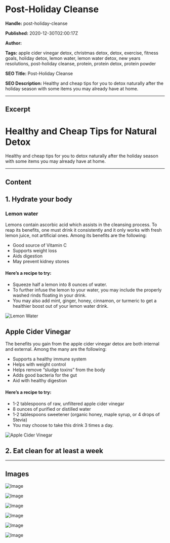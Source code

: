 # Post-Holiday Cleanse

**Handle:** post-holiday-cleanse

**Published:** 2020-12-30T02:00:17Z

**Author:**  

**Tags:** apple cider vinegar detox, christmas detox, detox, exercise, fitness goals, holiday detox, lemon water, lemon water detox, new years resolutions, post-holiday cleanse, protein, protein detox, protein powder

**SEO Title:** Post-Holiday Cleanse 

**SEO Description:** Healthy and cheap tips for you to detox naturally after the holiday season with some items you may already have at home.   

---

## Excerpt

# Healthy and Cheap Tips for Natural Detox

Healthy and cheap tips for you to detox naturally after the holiday season with some items you may already have at home.

---

## Content

## 1. Hydrate your body

### Lemon water

Lemons contain ascorbic acid which assists in the cleansing process. To reap its benefits, one must drink it consistently and it only works with fresh lemon juice, not artificial ones. Among its benefits are the following:

- Good source of Vitamin C
- Supports weight loss
- Aids digestion
- May prevent kidney stones

#### Here’s a recipe to try:

- Squeeze half a lemon into 8 ounces of water.
- To further infuse the lemon to your water, you may include the properly washed rinds floating in your drink.
- You may also add mint, ginger, honey, cinnamon, or turmeric to get a healthier boost out of your lemon water drink.

![Lemon Water](https://i.shgcdn.com/67912ad4-140d-44a3-9e4f-b33040ac43b7/-/format/auto/-/preview/3000x3000/-/quality/lighter/)

## Apple Cider Vinegar

The benefits you gain from the apple cider vinegar detox are both internal and external. Among the many are the following:

- Supports a healthy immune system
- Helps with weight control
- Helps remove “sludge toxins” from the body
- Adds good bacteria for the gut
- Aid with healthy digestion

#### Here’s a recipe to try:

- 1-2 tablespoons of raw, unfiltered apple cider vinegar
- 8 ounces of purified or distilled water
- 1-2 tablespoons sweetener (organic honey, maple syrup, or 4 drops of Stevia)
- You may choose to take this drink 3 times a day.

![Apple Cider Vinegar](https://i.shgcdn.com/13099f64-b625-4fcb-9eee-72f4c716f764/-/format/auto/-/preview/3000x3000/-/quality/lighter/)

## 2. Eat clean for at least a week

---

## Images

![Image](undefined)

![Image](undefined)

![Image](undefined)

![Image](undefined)

![Image](undefined)

![Image](undefined)

